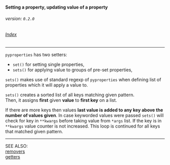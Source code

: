 #### Setting a property, updating value of a property
###### _version: ```0.2.0```_

###### [Index](index.mdown)
----


```pyproperties``` has two setters:


*   ```set()``` for setting single properties,
*   ```sets()``` for applying value to groups of pre-set properties,


```sets()``` makes use of standard regexp of ```pyproperties``` when defining list of properties which it will apply a value to.


```sets()``` creates a sorted list of all keys matching given pattern.  
Then, it assigns __first__ given __value__ to __first key__ on a list.  


If there are more keys then values __last value is added to any key above the number of values given__. 
In case keyworded values were passed ```sets()``` will check for key in ```**kwargs``` before taking value from ```*args``` list. 
If the key is in ```**kwargs``` value counter is not increased. This loop is continued for all keys that matched given pattern.


----

SEE ALSO:  
[removers](removers.mdown)  
[getters](getters.mdown)
